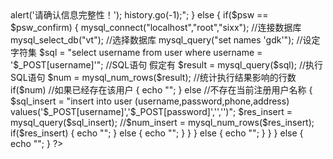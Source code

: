 <?php  
    if(isset($_POST["Submit"]) && $_POST["Submit"] == "注册")  
    {  
        $user = $_POST["username"];  
        $psw = $_POST["password"];  
        $psw_confirm = $_POST["confirm"];  
        if($user == "" || $psw == "" || $psw_confirm == "")  
        {  
            echo "<script>alert('请确认信息完整性！'); history.go(-1);</script>";  
        }  
        else  
        {  
            if($psw == $psw_confirm)  
            {  
                mysql_connect("localhost","root","sixx");   //连接数据库  
                mysql_select_db("vt");  //选择数据库  
                mysql_query("set names 'gdk'"); //设定字符集  
                $sql = "select username from user where username = '$_POST[username]'"; //SQL语句  假定有
                $result = mysql_query($sql);    //执行SQL语句  
                $num = mysql_num_rows($result); //统计执行结果影响的行数  
                if($num)    //如果已经存在该用户  
                {  
                    echo "<script>alert('用户名已存在'); history.go(-1);</script>";  
                }  
                else    //不存在当前注册用户名称  
                {  
                    $sql_insert = "insert into user (username,password,phone,address) values('$_POST[username]','$_POST[password]','','')";  
                    $res_insert = mysql_query($sql_insert);  
                    //$num_insert = mysql_num_rows($res_insert);  
                    if($res_insert)  
                    {  
                        echo "<script>alert('注册成功！'); history.go(-1);</script>";  
                    }  
                    else  
                    {  
                        echo "<script>alert('系统繁忙，请稍候！'); history.go(-1);</script>";  
                    }  
                }  
            }  
            else  
            {  
                echo "<script>alert('密码不一致！'); history.go(-1);</script>";  
            }  
        }  
    }  
    else  
    {  
        echo "<script>alert('提交未成功！'); history.go(-1);</script>";  
    }  
?>  
